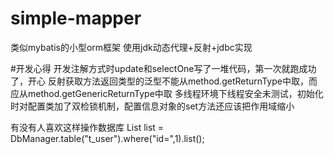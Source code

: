# simple-mapper
类似mybatis的小型orm框架
使用jdk动态代理+反射+jdbc实现

#开发心得
开发注解方式时update和selectOne写了一堆代码，第一次就跑成功了，开心
反射获取方法返回类型的泛型不能从method.getReturnType中取，而应从method.getGenericReturnType中取
多线程环境下线程安全未测试，初始化时对配置类加了双检锁机制，配置信息对象的set方法还应该把作用域缩小


有没有人喜欢这样操作数据库
List<HashMap> list = DbManager.table("t_user").where("id=",1).list();
